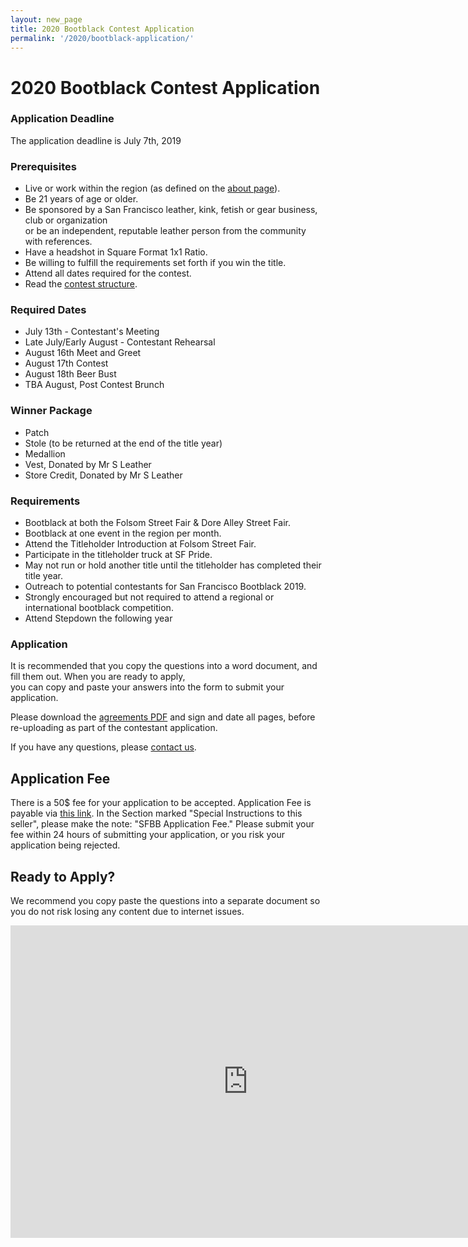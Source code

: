 ```yaml
---
layout: new_page
title: 2020 Bootblack Contest Application
permalink: '/2020/bootblack-application/'
---
```


# 2020 Bootblack Contest Application

### Application Deadline

The application deadline is July 7th, 2019

### Prerequisites

* Live or work within the region (as defined on the <a href="/bootblack-contest/about"> about
  page</a>).
* Be 21 years of age or older.
* Be sponsored by a San Francisco leather, kink, fetish or gear business, club
  or organization <br> or be an independent, reputable leather person from the
  community with references.
* Have a headshot in Square Format 1x1 Ratio.
* Be willing to fulfill the requirements set forth if you win the title.
* Attend all dates required for the contest.
* Read the <a href="/2020/bootblack-contest/">contest structure</a>.

### Required Dates

- July 13th - Contestant's Meeting
- Late July/Early August - Contestant Rehearsal
- August 16th Meet and Greet
- August 17th Contest
- August 18th Beer Bust
- TBA August, Post Contest Brunch

### Winner Package

* Patch
* Stole (to be returned at the end of the title year)
* Medallion
* Vest, Donated by Mr S Leather
* Store Credit, Donated by Mr S Leather

### Requirements

* Bootblack at both the Folsom Street Fair & Dore Alley Street Fair.
* Bootblack at one event in the region per month.
* Attend the Titleholder Introduction at Folsom Street Fair.
* Participate in the titleholder truck at SF Pride.
* May not run or hold another title until the titleholder has completed their
  title year.
* Outreach to potential contestants for San Francisco Bootblack 2019.
* Strongly encouraged but not required to attend a regional or international
  bootblack competition.
* Attend Stepdown the following year

### Application

It is recommended that you copy the questions into a word document, and fill
them out. When you are ready to apply, <br> you can copy and paste your answers
into the form to submit your application.

Please download the <a href="/doc/2020_Bootblack_Agreements.pdf">agreements PDF</a>
and sign and date all pages, before re-uploading as part of the contestant
application.

If you have any questions, please <a href="/contact"> contact us</a>.

## Application Fee

There is a 50$ fee for your application to be accepted. Application Fee is payable via <a href="http://leatheralliance.org/paypal/"> this link</a>. In the Section marked "Special Instructions to this seller", please make the note: "SFBB Application Fee." Please submit your fee within 24 hours of submitting your application, or you risk your application being rejected.

## Ready to Apply?

We recommend you copy paste the questions into a separate document so you do not risk losing any content due to internet issues.

<iframe src="https://docs.google.com/forms/d/e/1FAIpQLSfHNWwHY7ZosYkT5hpozchg563roLznszAm_G2qCt1wYX2BDA/viewform?" width="760" height="500" frameborder="0" marginheight="0" marginwidth="0">Loading...</iframe>
